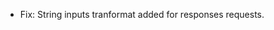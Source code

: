 <!-- The pattern we follow here is to keep the changelog for the latest version -->
<!-- Old changelogs are automatically attached to the GitHub releases -->

- Fix: String inputs tranformat added for responses requests.